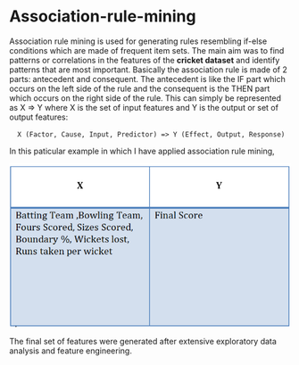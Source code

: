 # Association-rule-mining

Association rule mining is used for generating rules resembling if-else conditions which are made of frequent item sets. The main aim was to find patterns or correlations in the features of the **cricket dataset** and identify patterns that are most important. Basically the association rule is made of 2 parts: antecedent and consequent. The antecedent is like the IF part which occurs on the left side of the rule and the consequent is the THEN part which occurs on the right side of the rule. This can simply be represented as X => Y where X is the set of input features and Y is the output or set of output features:

      X (Factor, Cause, Input, Predictor) => Y (Effect, Output, Response) 

In this paticular example in which I have applied association rule mining,

![](https://github.com/TanviPareek/Association-rule-mining/blob/master/uploads/assoc.png)

The final set of features were generated after extensive exploratory data analysis and feature engineering.

